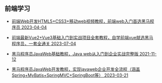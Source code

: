 ## 前端学习

- [前端Web开发HTML5+CSS3+移动web视频教程，前端web入门首选黑马程序员 2023-04-04](https://www.bilibili.com/video/BV1kM4y127Li?p=1&vd_source=e9ff78178dbc7c0aeb5a3435033a2b40)
- [前端最新Vue2+Vue3基础入门到实战项目全套教程，自学前端vue就选黑马程序员，一套全通关 2023-07-04](https://www.bilibili.com/video/BV1HV4y1a7n4?p=1&vd_source=e9ff78178dbc7c0aeb5a3435033a2b40)

- [黑马程序员JavaWeb基础教程，Java web从入门到企业实战完整版 2021-11-12](https://www.bilibili.com/video/BV1Qf4y1T7Hx/?spm_id_from=333.1007.top_right_bar_window_history.content.click)

- [黑马程序员JavaWeb开发教程，实现javaweb企业开发全流程（涵盖Spring+MyBatis+SpringMVC+SpringBoot等）
 2023-03-21](https://www.bilibili.com/video/BV1m84y1w7Tb/?spm_id_from=333.337.search-card.all.click&vd_source=e9ff78178dbc7c0aeb5a3435033a2b40)